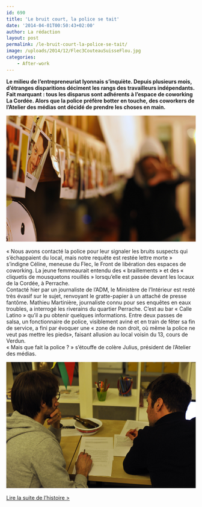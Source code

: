 ```yaml
---
id: 690
title: 'Le bruit court, la police se tait'
date: '2014-04-01T00:50:43+02:00'
author: La rédaction
layout: post
permalink: /le-bruit-court-la-police-se-tait/
image: /uploads/2014/12/Flec3CouteauSuisseFlou.jpg
categories:
    - After-work
---
```


**Le milieu de l’entrepreneuriat lyonnais s’inquiète. Depuis plusieurs mois, d’étranges disparitions déciment les rangs des travailleurs indépendants. Fait marquant : tous les disparus sont adhérents à l’espace de coworking La Cordée. Alors que la police préfère botter en touche, des coworkers de l’Atelier des médias ont décidé de prendre les choses en main.**

[![Flec3CouteauSuisseFlou](/uploads/2014/12/Flec3CouteauSuisseFlou.jpg)](/uploads/2014/12/Flec3CouteauSuisseFlou.jpg)

« Nous avons contacté la police pour leur signaler les bruits suspects qui s’échappaient du local, mais notre requête est restée lettre morte » s’indigne Céline, meneuse du Flec, le Front de libération des espaces de coworking. La jeune femmeaurait entendu des « braillements » et des « cliquetis de mousquetons rouillés » lorsqu’elle est passée devant les locaux de la Cordée, à Perrache.  
Contacté hier par un journaliste de l’ADM, le Ministère de l’Intérieur est resté très évasif sur le sujet, renvoyant le gratte-papier à un attaché de presse fantôme. Mathieu Martinière, journaliste connu pour ses enquêtes en eaux troubles, a interrogé les riverains du quartier Perrache. C’est au bar « Calle Latino » qu’il a pu obtenir quelques informations. Entre deux passes de salsa, un fonctionnaire de police, visiblement aviné et en train de fêter sa fin de service, a fini par évoquer une « zone de non droit, où même la police ne veut pas mettre les pieds», faisant allusion au local voisin du 13, cours de Verdun.  
« Mais que fait la police ? » s’étouffe de colère Julius, président de l’Atelier des médias.

[![flec1](/uploads/2014/12/flec1.jpg)](/uploads/2014/12/flec1.jpg)

[Lire la suite de l’histoire &gt;](/epingle-a-cheveux-contre-couteau-suisse/ "epingle a cheveux contre Couteau suisse")